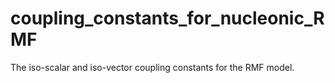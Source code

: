 # coupling_constants_for_nucleonic_RMF
The iso-scalar and iso-vector coupling constants for the RMF model. 
